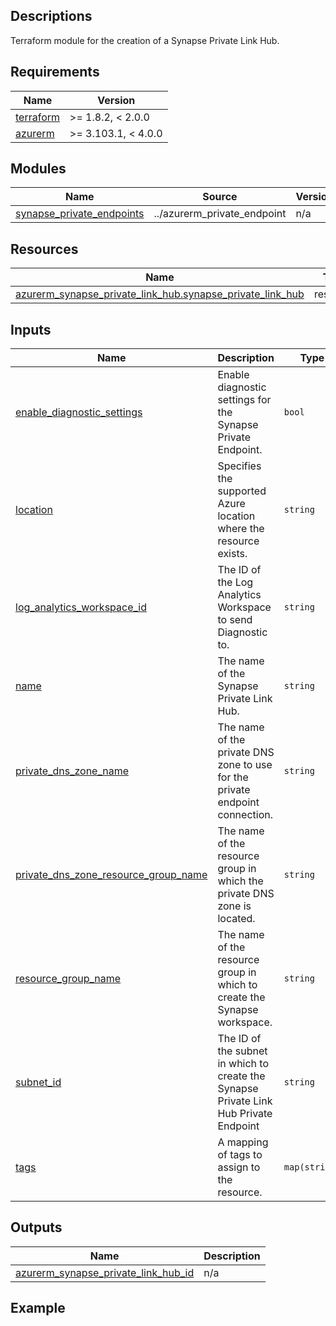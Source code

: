 <!-- BEGIN_TF_DOCS -->
## Descriptions

Terraform module for the creation of a Synapse Private Link Hub.

## Requirements

| Name | Version |
|------|---------|
| <a name="requirement_terraform"></a> [terraform](#requirement\_terraform) | >= 1.8.2, < 2.0.0 |
| <a name="requirement_azurerm"></a> [azurerm](#requirement\_azurerm) | >= 3.103.1, < 4.0.0 |

## Modules

| Name | Source | Version |
|------|--------|---------|
| <a name="module_synapse_private_endpoints"></a> [synapse\_private\_endpoints](#module\_synapse\_private\_endpoints) | ../azurerm_private_endpoint | n/a |

## Resources

| Name | Type |
|------|------|
| [azurerm_synapse_private_link_hub.synapse_private_link_hub](https://registry.terraform.io/providers/hashicorp/azurerm/latest/docs/resources/synapse_private_link_hub) | resource |



## Inputs

| Name | Description | Type | Default | Required |
|------|-------------|------|---------|:--------:|
| <a name="input_enable_diagnostic_settings"></a> [enable\_diagnostic\_settings](#input\_enable\_diagnostic\_settings) | Enable diagnostic settings for the Synapse Private Endpoint. | `bool` | `false` | no |
| <a name="input_location"></a> [location](#input\_location) | Specifies the supported Azure location where the resource exists. | `string` | n/a | yes |
| <a name="input_log_analytics_workspace_id"></a> [log\_analytics\_workspace\_id](#input\_log\_analytics\_workspace\_id) | The ID of the Log Analytics Workspace to send Diagnostic to. | `string` | `null` | no |
| <a name="input_name"></a> [name](#input\_name) | The name of the Synapse Private Link Hub. | `string` | n/a | yes |
| <a name="input_private_dns_zone_name"></a> [private\_dns\_zone\_name](#input\_private\_dns\_zone\_name) | The name of the private DNS zone to use for the private endpoint connection. | `string` | n/a | yes |
| <a name="input_private_dns_zone_resource_group_name"></a> [private\_dns\_zone\_resource\_group\_name](#input\_private\_dns\_zone\_resource\_group\_name) | The name of the resource group in which the private DNS zone is located. | `string` | n/a | yes |
| <a name="input_resource_group_name"></a> [resource\_group\_name](#input\_resource\_group\_name) | The name of the resource group in which to create the Synapse workspace. | `string` | n/a | yes |
| <a name="input_subnet_id"></a> [subnet\_id](#input\_subnet\_id) | The ID of the subnet in which to create the Synapse Private Link Hub Private Endpoint | `string` | n/a | yes |
| <a name="input_tags"></a> [tags](#input\_tags) | A mapping of tags to assign to the resource. | `map(string)` | `{}` | no |

## Outputs

| Name | Description |
|------|-------------|
| <a name="output_azurerm_synapse_private_link_hub_id"></a> [azurerm\_synapse\_private\_link\_hub\_id](#output\_azurerm\_synapse\_private\_link\_hub\_id) | n/a |

## Example
<!-- END_TF_DOCS -->